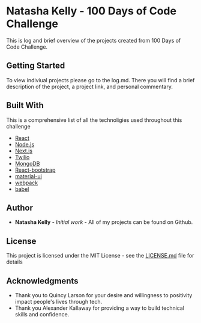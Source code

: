 # Natasha Kelly - 100 Days of Code Challenge 

This is log and brief overview of the projects created from 100 Days of Code Challenge. 

## Getting Started

To view indiviual projects please go to the log.md. There you will find a brief description of the project, a project link, and personal commentary. 

## Built With

This is a comprehensive list of all the technoligies used throughout this challenge 

* [React]() 
* [Node.js]() 
* [Next.js]() 
* [Twilio]()
* [MongoDB]()
* [React-bootstrap]()
* [material-ui]()
* [webpack]()
* [babel]()

## Author

* **Natasha Kelly** - *Initial work* - 
All of my projects can be found on Github.

## License

This project is licensed under the MIT License - see the [LICENSE.md](LICENSE.md) file for details

## Acknowledgments

* Thank you to Quincy Larson for your desire and willingness to positivity impact people's lives through tech.
* Thank you Alexander Kallaway for providing a way to build technical skills and confidence. 

